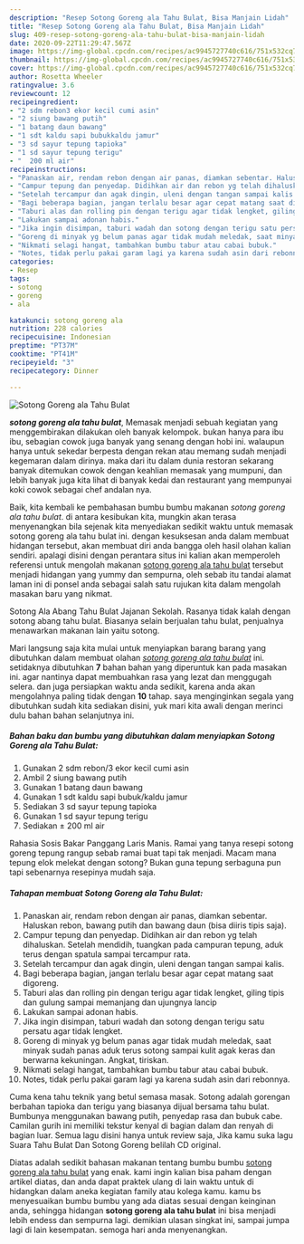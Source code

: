 ```yaml
---
description: "Resep Sotong Goreng ala Tahu Bulat, Bisa Manjain Lidah"
title: "Resep Sotong Goreng ala Tahu Bulat, Bisa Manjain Lidah"
slug: 409-resep-sotong-goreng-ala-tahu-bulat-bisa-manjain-lidah
date: 2020-09-22T11:29:47.567Z
image: https://img-global.cpcdn.com/recipes/ac9945727740c616/751x532cq70/sotong-goreng-ala-tahu-bulat-foto-resep-utama.jpg
thumbnail: https://img-global.cpcdn.com/recipes/ac9945727740c616/751x532cq70/sotong-goreng-ala-tahu-bulat-foto-resep-utama.jpg
cover: https://img-global.cpcdn.com/recipes/ac9945727740c616/751x532cq70/sotong-goreng-ala-tahu-bulat-foto-resep-utama.jpg
author: Rosetta Wheeler
ratingvalue: 3.6
reviewcount: 12
recipeingredient:
- "2 sdm rebon3 ekor kecil cumi asin"
- "2 siung bawang putih"
- "1 batang daun bawang"
- "1 sdt kaldu sapi bubukkaldu jamur"
- "3 sd sayur tepung tapioka"
- "1 sd sayur tepung terigu"
- "  200 ml air"
recipeinstructions:
- "Panaskan air, rendam rebon dengan air panas, diamkan sebentar. Haluskan rebon, bawang putih dan bawang daun (bisa diiris tipis saja)."
- "Campur tepung dan penyedap. Didihkan air dan rebon yg telah dihaluskan. Setelah mendidih, tuangkan pada campuran tepung, aduk terus dengan spatula sampai tercampur rata."
- "Setelah tercampur dan agak dingin, uleni dengan tangan sampai kalis."
- "Bagi beberapa bagian, jangan terlalu besar agar cepat matang saat digoreng."
- "Taburi alas dan rolling pin dengan terigu agar tidak lengket, giling tipis dan gulung sampai memanjang dan ujungnya lancip"
- "Lakukan sampai adonan habis."
- "Jika ingin disimpan, taburi wadah dan sotong dengan terigu satu persatu agar tidak lengket."
- "Goreng di minyak yg belum panas agar tidak mudah meledak, saat minyak sudah panas aduk terus sotong sampai kulit agak keras dan berwarna kekuningan. Angkat, tiriskan."
- "Nikmati selagi hangat, tambahkan bumbu tabur atau cabai bubuk."
- "Notes, tidak perlu pakai garam lagi ya karena sudah asin dari rebonnya."
categories:
- Resep
tags:
- sotong
- goreng
- ala

katakunci: sotong goreng ala 
nutrition: 228 calories
recipecuisine: Indonesian
preptime: "PT37M"
cooktime: "PT41M"
recipeyield: "3"
recipecategory: Dinner

---
```



![Sotong Goreng ala Tahu Bulat](https://img-global.cpcdn.com/recipes/ac9945727740c616/751x532cq70/sotong-goreng-ala-tahu-bulat-foto-resep-utama.jpg)

<b><i>sotong goreng ala tahu bulat</i></b>, Memasak menjadi sebuah kegiatan yang menggembirakan dilakukan oleh banyak kelompok. bukan hanya para ibu ibu, sebagian cowok juga banyak yang senang dengan hobi ini. walaupun hanya untuk sekedar berpesta dengan rekan atau memang sudah menjadi kegemaran dalam dirinya. maka dari itu dalam dunia restoran sekarang banyak ditemukan cowok dengan keahlian memasak yang mumpuni, dan lebih banyak juga kita lihat di banyak kedai dan restaurant yang mempunyai koki cowok sebagai chef andalan nya.

Baik, kita kembali ke pembahasan bumbu bumbu makanan <i>sotong goreng ala tahu bulat</i>. di antara kesibukan kita, mungkin akan terasa menyenangkan bila sejenak kita menyediakan sedikit waktu untuk memasak sotong goreng ala tahu bulat ini. dengan kesuksesan anda dalam membuat hidangan tersebut, akan membuat diri anda bangga oleh hasil olahan kalian sendiri. apalagi disini dengan perantara situs ini kalian akan memperoleh referensi untuk mengolah makanan <u>sotong goreng ala tahu bulat</u> tersebut menjadi hidangan yang yummy dan sempurna, oleh sebab itu tandai alamat laman ini di ponsel anda sebagai salah satu rujukan kita dalam mengolah masakan baru yang nikmat.

Sotong Ala Abang Tahu Bulat Jajanan Sekolah. Rasanya tidak kalah dengan sotong abang tahu bulat. Biasanya selain berjualan tahu bulat, penjualnya menawarkan makanan lain yaitu sotong.


Mari langsung saja kita mulai untuk menyiapkan barang barang yang dibutuhkan dalam membuat olahan <u><i>sotong goreng ala tahu bulat</i></u> ini. setidaknya dibutuhkan <b>7</b> bahan bahan yang diperuntuk kan pada masakan ini. agar nantinya dapat membuahkan rasa yang lezat dan menggugah selera. dan juga persiapkan waktu anda sedikit, karena anda akan mengolahnya paling tidak dengan <b>10</b> tahap. saya menginginkan segala yang dibutuhkan sudah kita sediakan disini, yuk mari kita awali dengan merinci dulu bahan bahan selanjutnya ini.

<!--inarticleads1-->

##### Bahan baku dan bumbu yang dibutuhkan dalam menyiapkan Sotong Goreng ala Tahu Bulat:

1. Gunakan 2 sdm rebon/3 ekor kecil cumi asin
1. Ambil 2 siung bawang putih
1. Gunakan 1 batang daun bawang
1. Gunakan 1 sdt kaldu sapi bubuk/kaldu jamur
1. Sediakan 3 sd sayur tepung tapioka
1. Gunakan 1 sd sayur tepung terigu
1. Sediakan  ± 200 ml air


Rahasia Sosis Bakar Panggang Laris Manis. Ramai yang tanya resepi sotong goreng tepung rangup sebab ramai buat tapi tak menjadi. Macam mana tepung elok melekat dengan sotong? Bukan guna tepung serbaguna pun tapi sebenarnya resepinya mudah saja. 

<!--inarticleads2-->

##### Tahapan membuat Sotong Goreng ala Tahu Bulat:

1. Panaskan air, rendam rebon dengan air panas, diamkan sebentar. Haluskan rebon, bawang putih dan bawang daun (bisa diiris tipis saja).
1. Campur tepung dan penyedap. Didihkan air dan rebon yg telah dihaluskan. Setelah mendidih, tuangkan pada campuran tepung, aduk terus dengan spatula sampai tercampur rata.
1. Setelah tercampur dan agak dingin, uleni dengan tangan sampai kalis.
1. Bagi beberapa bagian, jangan terlalu besar agar cepat matang saat digoreng.
1. Taburi alas dan rolling pin dengan terigu agar tidak lengket, giling tipis dan gulung sampai memanjang dan ujungnya lancip
1. Lakukan sampai adonan habis.
1. Jika ingin disimpan, taburi wadah dan sotong dengan terigu satu persatu agar tidak lengket.
1. Goreng di minyak yg belum panas agar tidak mudah meledak, saat minyak sudah panas aduk terus sotong sampai kulit agak keras dan berwarna kekuningan. Angkat, tiriskan.
1. Nikmati selagi hangat, tambahkan bumbu tabur atau cabai bubuk.
1. Notes, tidak perlu pakai garam lagi ya karena sudah asin dari rebonnya.


Cuma kena tahu teknik yang betul semasa masak. Sotong adalah gorengan berbahan tapioka dan terigu yang biasanya dijual bersama tahu bulat. Bumbunya menggunakan bawang putih, penyedap rasa dan bubuk cabe. Camilan gurih ini memiliki tekstur kenyal di bagian dalam dan renyah di bagian luar. Semua lagu disini hanya untuk review saja, Jika kamu suka lagu Suara Tahu Bulat Dan Sotong Goreng belilah CD original. 

Diatas adalah sedikit bahasan makanan tentang bumbu bumbu <u>sotong goreng ala tahu bulat</u> yang enak. kami ingin kalian bisa paham dengan artikel diatas, dan anda dapat praktek ulang di lain waktu untuk di hidangkan dalam aneka kegiatan family atau kolega kamu. kamu bs menyesuaikan bumbu bumbu yang ada diatas sesuai dengan keinginan anda, sehingga hidangan <b>sotong goreng ala tahu bulat</b> ini bisa menjadi lebih endess dan sempurna lagi. demikian ulasan singkat ini, sampai jumpa lagi di lain kesempatan. semoga hari anda menyenangkan.
